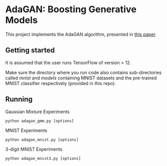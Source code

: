 # AdaGAN: Boosting Generative Models

This project implements the AdaGAN algorithm, presented in [this paper](https://arxiv.org/abs/1701.02386).

## Getting started

It is assumed that the user runs TensorFlow of version > 12.

Make sure the directory where you run code also contains sub-directories called *mnist* and *models*
containing MNIST datasets and the pre-trained MNIST classifier respectively (provided in this repo).

## Running

Gaussian Mixture Experiments
```
python adagan_gmm.py [options]
```

MNIST Experiments
```
python adagan_mnist.py [options]
```

3-digit MNIST Experiments
```
python adagan_mnist3.py [options]
```
